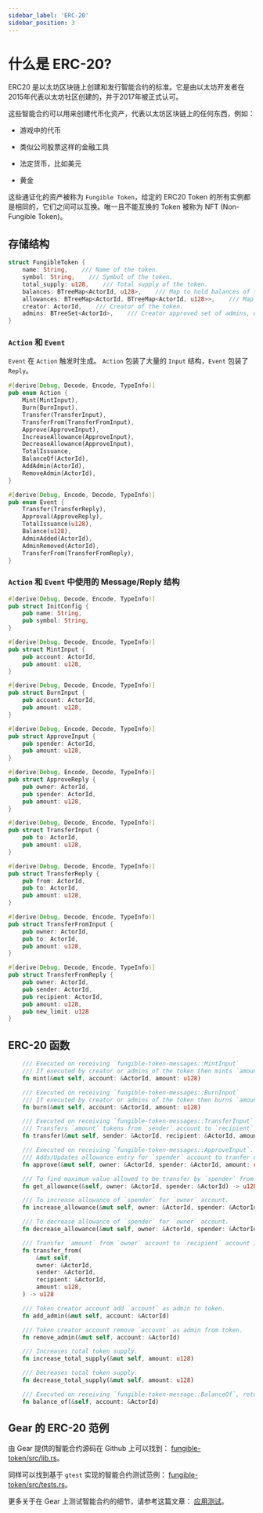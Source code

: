 ```yaml
---
sidebar_label: 'ERC-20'
sidebar_position: 3
---
```


# 什么是 ERC-20?

ERC20 是以太坊区块链上创建和发行智能合约的标准。它是由以太坊开发者在2015年代表以太坊社区创建的，并于2017年被正式认可。

这些智能合约可以用来创建代币化资产，代表以太坊区块链上的任何东西，例如：

- 游戏中的代币

- 类似公司股票这样的金融工具

- 法定货币，比如美元

- 黄金

这些通证化的资产被称为 `Fungible Token`，给定的 ERC20 Token 的所有实例都是相同的，它们之间可以互换。唯一且不能互换的 Token 被称为 NFT (Non-Fungible Token)。

## 存储结构

```rust
struct FungibleToken {
    name: String,    /// Name of the token.
    symbol: String,    /// Symbol of the token.
    total_supply: u128,    /// Total supply of the token.
    balances: BTreeMap<ActorId, u128>,    /// Map to hold balances of token holders.
    allowances: BTreeMap<ActorId, BTreeMap<ActorId, u128>>,    /// Map to hold allowance information of token holders.
    creator: ActorId,    /// Creator of the token.
    admins: BTreeSet<ActorId>,    /// Creator approved set of admins, who can do mint/burn.
}
```

### `Action` 和 `Event`

`Event` 在 `Action` 触发时生成。 `Action` 包装了大量的 `Input` 结构，`Event` 包装了 `Reply`。

```rust
#[derive(Debug, Decode, Encode, TypeInfo)]
pub enum Action {
    Mint(MintInput),
    Burn(BurnInput),
    Transfer(TransferInput),
    TransferFrom(TransferFromInput),
    Approve(ApproveInput),
    IncreaseAllowance(ApproveInput),
    DecreaseAllowance(ApproveInput),
    TotalIssuance,
    BalanceOf(ActorId),
    AddAdmin(ActorId),
    RemoveAdmin(ActorId),
}
```

```rust
#[derive(Debug, Encode, Decode, TypeInfo)]
pub enum Event {
    Transfer(TransferReply),
    Approval(ApproveReply),
    TotalIssuance(u128),
    Balance(u128),
    AdminAdded(ActorId),
    AdminRemoved(ActorId),
    TransferFrom(TransferFromReply),
}
```

### `Action` 和 `Event` 中使用的 Message/Reply 结构

```rust
#[derive(Debug, Decode, Encode, TypeInfo)]
pub struct InitConfig {
    pub name: String,
    pub symbol: String,
}
```

```rust
#[derive(Debug, Decode, Encode, TypeInfo)]
pub struct MintInput {
    pub account: ActorId,
    pub amount: u128,
}
```

```rust
#[derive(Debug, Decode, Encode, TypeInfo)]
pub struct BurnInput {
    pub account: ActorId,
    pub amount: u128,
}
```

```rust
#[derive(Debug, Encode, Decode, TypeInfo)]
pub struct ApproveInput {
    pub spender: ActorId,
    pub amount: u128,
}
```

```rust
#[derive(Debug, Encode, Decode, TypeInfo)]
pub struct ApproveReply {
    pub owner: ActorId,
    pub spender: ActorId,
    pub amount: u128,
}
```

```rust
#[derive(Debug, Decode, Encode, TypeInfo)]
pub struct TransferInput {
    pub to: ActorId,
    pub amount: u128,
}
```

```rust
#[derive(Debug, Decode, Encode, TypeInfo)]
pub struct TransferReply {
    pub from: ActorId,
    pub to: ActorId,
    pub amount: u128,
}
```

```rust
#[derive(Debug, Decode, Encode, TypeInfo)]
pub struct TransferFromInput {
    pub owner: ActorId,
    pub to: ActorId,
    pub amount: u128,
}
```

```rust
#[derive(Debug, Decode, Encode, TypeInfo)]
pub struct TransferFromReply {
    pub owner: ActorId,
    pub sender: ActorId,
    pub recipient: ActorId,
    pub amount: u128,
    pub new_limit: u128
}
```

## ERC-20 函数

```rust
    /// Executed on receiving `fungible-token-messages::MintInput`
    /// If executed by creator or admins of the token then mints `amount` tokens into `account`.
    fn mint(&mut self, account: &ActorId, amount: u128) 

    /// Executed on receiving `fungible-token-messages::BurnInput`
    /// If executed by creator or admins of the token then burns `amount` tokens from `account`.
    fn burn(&mut self, account: &ActorId, amount: u128)

    /// Executed on receiving `fungible-token-messages::TransferInput` or `fungible-token-messages::TransferFromInput`.
    /// Transfers `amount` tokens from `sender` account to `recipient` account.
    fn transfer(&mut self, sender: &ActorId, recipient: &ActorId, amount: u128)

    /// Executed on receiving `fungible-token-messages::ApproveInput`.
    /// Adds/Updates allowance entry for `spender` account to tranfer upto `amount` from `owner` account.
    fn approve(&mut self, owner: &ActorId, spender: &ActorId, amount: u128)

    /// To find maximum value allowed to be transfer by `spender` from `owner` account. 
    fn get_allowance(&self, owner: &ActorId, spender: &ActorId) -> u128

    /// To increase allowance of `spender` for `owner` account.
    fn increase_allowance(&mut self, owner: &ActorId, spender: &ActorId, amount: u128)

    /// To decrease allowance of `spender` for `owner` account.
    fn decrease_allowance(&mut self, owner: &ActorId, spender: &ActorId, amount: u128)

    /// Transfer `amount` from `owner` account to `recipient` account if `sender`'s allowance permits. 
    fn transfer_from(
        &mut self,
        owner: &ActorId,
        sender: &ActorId,
        recipient: &ActorId,
        amount: u128,
    ) -> u128

    /// Token creator account add `account` as admin to token.
    fn add_admin(&mut self, account: &ActorId)

    /// Token creator account remove `account` as admin from token.
    fn remove_admin(&mut self, account: &ActorId)

    /// Increases total token supply.
    fn increase_total_supply(&mut self, amount: u128)

    /// Decreases total token supply.
    fn decrease_total_supply(&mut self, amount: u128)

    /// Executed on receiving `fungible-token-message::BalanceOf`, returns token balance of `account`.
    fn balance_of(&self, account: &ActorId)
```

## Gear 的 ERC-20 范例

由 Gear 提供的智能合约源码在 Github 上可以找到： [fungible-token/src/lib.rs](https://github.com/gear-tech/apps/blob/master/fungible-token/src/lib.rs)。

同样可以找到基于 `gtest` 实现的智能合约测试范例： [fungible-token/src/tests.rs](https://github.com/gear-tech/apps/blob/master/fungible-token/src/tests.rs)。

更多关于在 Gear 上测试智能合约的细节，请参考这篇文章： [应用测试](/developing-contracts/testing.md)。